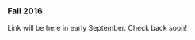 ### Fall 2016

Link will be here in early September. Check back soon!

<!--
### 2015 Fall Playoff Schedule

* [U10 Playoffs](/docs/Fall2015/U10%20Playoffs%202015.pdf) Top 8 teams, regardless of pool, will be seeded into playoffs based on their regular play points.

* [U12 Playoffs](/docs/Fall2015/U12%20Playoffs%202015.pdf) The top 4 teams will be seeded into playoffs based on their regular play points.

* [U14 Playoffs](/docs/Fall2015/U14%20Playoffs%202015.pdf) Teams will be seeded into playoffs based on their area play points.


## 2015 Fall Schedules and Standings

### U6 (no standings so schedule only)

* [U6 Boys](/docs/Fall2015/U6%20Boys%202015.pdf)

* [U6 Girls](/docs/Fall2015/U6%20Girls%202015.pdf)

### U8 (no standings so schedule only)

* [U8 Boys](/docs/Fall2015/U8%20Boys%202015.pdf)

* [U8 Girls](/docs/Fall2015/U8%20Girls%202015.pdf)


### U10, U12(external site also for standings)

[U10 and U12 Schedules and Standings](http://www.schedulesetc.com/active/index.asp?id=reg55nhb15f)

### U14, U16, U19 (similar site that is inter-region play)

[U14 and up Schedules and Standings](http://www.schedulesetc.com/active/index.asp?id=area11K15f)

### Extra

[Extra Schedules](http://s11-15-fall.matchtrak.com)
-->

